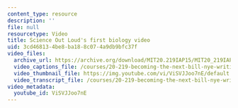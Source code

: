 ```yaml
---
content_type: resource
description: ''
file: null
resourcetype: Video
title: Science Out Loud's first biology video
uid: 3cd46813-4be8-ba18-8c07-4a9db9bfc37f
video_files:
  archive_url: https://archive.org/download/MIT20.219IAP15/MIT20_219IAP15_D02P3_300k.mp4
  video_captions_file: /courses/20-219-becoming-the-next-bill-nye-writing-and-hosting-the-educational-show-january-iap-2015/d25b477798515c2e86f05c95bb1b4acc_ViSVJJoo7nE.vtt
  video_thumbnail_file: https://img.youtube.com/vi/ViSVJJoo7nE/default.jpg
  video_transcript_file: /courses/20-219-becoming-the-next-bill-nye-writing-and-hosting-the-educational-show-january-iap-2015/12d68c21acf9a8e3023c2ddadeebbda7_ViSVJJoo7nE.pdf
video_metadata:
  youtube_id: ViSVJJoo7nE
---
```

